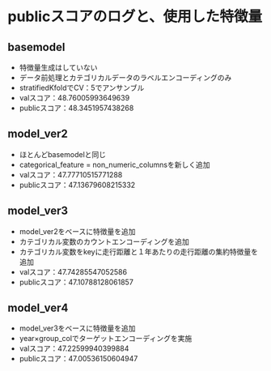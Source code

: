 # publicスコアのログと、使用した特徴量
## basemodel
- 特徴量生成はしていない
- データ前処理とカテゴリカルデータのラベルエンコーディングのみ
- stratifiedKfoldでCV：5でアンサンブル
- valスコア：48.76005993649639
- publicスコア：48.3451957438268

## model_ver2
- ほとんどbasemodelと同じ
- categorical_feature = non_numeric_columnsを新しく追加
- valスコア：47.77710515771288
- publicスコア：47.13679608215332


## model_ver3
- model_ver2をベースに特徴量を追加
- カテゴリカル変数のカウントエンコーディングを追加
- カテゴリカル変数をkeyに走行距離と１年あたりの走行距離の集約特徴量を追加
- valスコア：47.74285547052586
- publicスコア：47.10788128061857

## model_ver4
- model_ver3をベースに特徴量を追加
- year×group_colでターゲットエンコーディングを実施
- valスコア：47.22599940399884
- publicスコア：47.00536150604947




